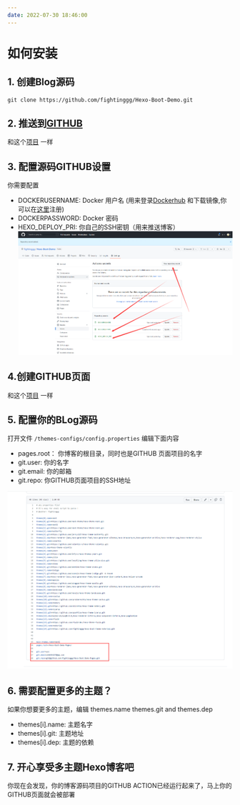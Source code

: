 ```yaml
---
date: 2022-07-30 18:46:00
---
```


# 如何安装

## 1. 创建Blog源码
```
git clone https://github.com/fightinggg/Hexo-Boot-Demo.git
```

## 2. 推送到[GITHUB](https://github.com/)
和这个[项目](https://github.com/fightinggg/Hexo-Boot-Demo) 一样

<!-- more -->

## 3. 配置源码GITHUB设置
你需要配置
- DOCKERUSERNAME: Docker 用户名 (用来登录[Dockerhub](https://hub.docker.com/) 和下载镜像,你可以在[这里](https://hub.docker.com/signup)注册)
- DOCKERPASSWORD: Docker 密码
- HEXO_DEPLOY_PRI: 你自己的SSH密钥（用来推送博客）
![](zh-config-github.png)

## 4.创建GITHUB页面
和这个[项目](https://github.com/fightinggg/Hexo-Boot-Demo-Pages) 一样

## 5. 配置你的BLog源码
打开文件 `/themes-configs/config.properties`
编辑下面内容

- pages.root： 你博客的根目录，同时也是GITHUB 页面项目的名字
- git.user: 你的名字
- git.email: 你的邮箱
- git.repo: 你GITHUB页面项目的SSH地址

![image](zh-multi-theme-config.png)


## 6. 需要配置更多的主题？
如果你想要更多的主题，编辑  themes.name themes.git and themes.dep
- themes[i].name: 主题名字
- themes[i].git: 主题地址
- themes[i].dep: 主题的依赖


## 7. 开心享受多主题Hexo博客吧
你现在会发现，你的博客源码项目的GITHUB ACTION已经运行起来了，马上你的GITHUB页面就会被部署
